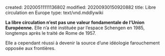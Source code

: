 created: 20200511111136802
modified: 20200930150920882
title: Libre circulation en Europe
type: text/vnd.mddlywiki

**La libre circulation n’est pas une valeur fondamentale de l’Union Européenne.** Elle n’a été instituée par l’espace Schengen en 1985, longtemps après le traité de Rome de 1957.

Elle a cependant réussi à devenir la source d’une idéologie farouchement opposée aux frontières.